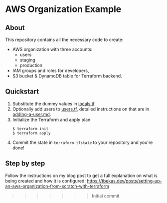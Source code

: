 # AWS Organization Example

## About

This repository contains all the necessary code to create:

* AWS organization with three accounts:
  * users
  * staging
  * production
* IAM groups and roles for developers,
* S3 bucket & DynamoDB table for Terraform backend.

## Quickstart

1. Substitute the dummy values in [locals.tf](locals.tf).
1. Optionally add users to [users.tf](users.tf), detailed instructions on that are in [adding-a-user.md](docs/adding-a-user.md).
1. Initialize the Terraform and apply plan:
    ```
    $ terraform init
    $ terraform apply
    ```
1. Commit the state in `terraform.tfstate` to your repository and you're done!

## Step by step

Follow the instructions on my blog post to get a full explanation on what is being created and how it is configured: https://tbekas.dev/posts/setting-up-an-aws-organization-from-scratch-with-terraform
>>>>>>> Initial commit

